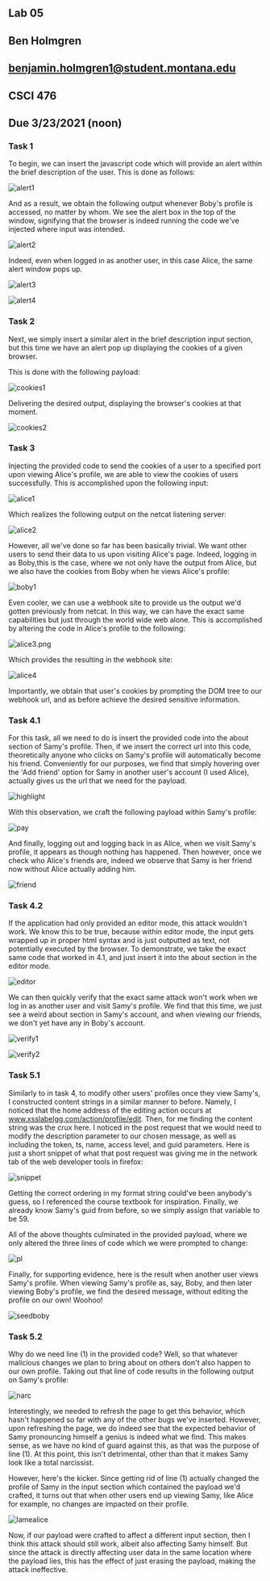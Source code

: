 ## Lab 05
## Ben Holmgren
## benjamin.holmgren1@student.montana.edu
## CSCI 476
## Due 3/23/2021 (noon)

### Task 1

To begin, we can insert the javascript code which will provide an alert within
the brief description of the user. This is done as follows:

![alert1](alert1.png)

And as a result, we obtain the following output whenever Boby's profile
is accessed, no matter by whom. We see the alert box in the top of the
window, signifying that the browser is indeed running the code we've injected
where input was intended.

![alert2](alert2.png)

Indeed, even when logged in as another user, in this case Alice, the same
alert window pops up.

![alert3](alert3.png)

![alert4](alert4.png)

### Task 2

Next, we simply insert a similar alert in the brief description input section,
but this time we have an alert pop up displaying the cookies of a given browser.

This is done with the following payload:

![cookies1](cookies1.png)

Delivering the desired output, displaying the browser's cookies at that moment.

![cookies2](cookies2.png)

### Task 3

Injecting the provided code to send the cookies of a user to a specified port
upon viewing Alice's profile, we are able to view the cookies of users
successfully. This is accomplished upon the following input:

![alice1](alice1.png)

Which realizes the following output on the netcat listening server:

![alice2](alice2.png)

However, all we've done so far has been basically trivial. We want other users
to send their data to us upon visiting Alice's page. Indeed, logging in as Boby,this is the case, where we not only have the output from Alice, but we also
have the cookies from Boby when he views Alice's profile:

![boby1](boby1.png)

Even cooler, we can use a webhook site to provide us the output we'd gotten
previously from netcat. In this way, we can have the exact same capabilities
but just through the world wide web alone. This is accomplished by altering
the code in Alice's profile to the following:

![alice3.png](alice3.png)

Which provides the resulting in the webhook site:

![alice4](alice4.png)

Importantly, we obtain that user's cookies by prompting the DOM tree
to our webhook url, and as before achieve the desired sensitive information.

### Task 4.1

For this task, all we need to do is insert the provided code into the
about section of Samy's profile. Then, if we insert the correct url into this
code, theoretically anyone who clicks on Samy's profile will automatically
become his friend. Conveniently for our purposes, we find that simply hovering
over the 'Add friend' option for Samy in another user's account (I used Alice),
actually gives us the url that we need for the payload.

![highlight](high.png)

With this observation, we craft the following payload within Samy's profile:

![pay](pay.png)

And finally, logging out and logging back in as Alice, when we visit Samy's
profile, it appears as though nothing has happened. Then however, once we
check who Alice's friends are, indeed we observe that Samy is her friend now
without Alice actually adding him.

![friend](friend.png)

### Task 4.2

If the application had only provided an editor mode, this attack wouldn't work.
We know this to be true, because within editor mode, the input gets wrapped up
in proper html syntax and is just outputted as text, not potentially executed
by the browser. To demonstrate, we take the exact same code that worked in 4.1,
and just insert it into the about section in the editor mode.

![editor](editor.png)

We can then quickly verify that the exact same attack won't work when we log in
as another user and visit Samy's profile. We find that this time, we just see
a weird about section in Samy's account, and when viewing our friends, we don't
yet have any in Boby's account.

![verify1](verify1.png)

![verify2](verify2.png)

### Task 5.1

Similarly to in task 4, to modify other users' profiles once they view Samy's,
I constructed content strings in a similar manner to before. Namely, I noticed
that the home address of the editing action occurs at www.xsslabelgg.com/action/profile/edit.
Then, for me finding the content string was the crux here. I noticed in the post request that we
would need to modify the description parameter to our chosen message, as well as including
the token, ts, name, access level, and guid parameters. Here is just a short snippet of what that
post request was giving me in the network tab of the web developer tools in firefox:

![snippet](snip.png)

Getting the correct ordering in my format
string could've been anybody's guess, so I referenced the course textbook for inspiration.
Finally, we already know Samy's guid from before, so we simply assign that variable to be 59.

All of the above thoughts culminated in the provided payload, where we only altered the three
lines of code which we were prompted to change:

![pl](pl.png)

Finally, for supporting evidence, here is the result when another user views Samy's profile.
When viewing Samy's profile as, say, Boby, and then later viewing Boby's profile, we find
the desired message, without editing the profile on our own! Woohoo!

![seedboby](seedboby.png)

### Task 5.2

Why do we need line (1) in the provided code? Well, so that whatever malicious changes we plan to
bring about on others don't also
happen to our own profile. Taking out that line of code results in the following output on Samy's
profile:

![narc](narc.png)

Interestingly, we needed to refresh the page to get this behavior, which hasn't happened so far
with any of the other bugs we've inserted.
However, upon refreshing the page, we do indeed see that the expected behavior of Samy pronouncing
himself a genius is indeed what we find. This makes sense, as we have no kind of guard against this,
as that was the purpose of line (1). At this point, this isn't detrimental, other than that it makes
Samy look like a total narcissist.

However, here's the kicker. Since getting rid of line (1) actually changed the profile of Samy in the
input section which contained the payload we'd crafted, it turns out that when other users
end up viewing Samy, like Alice for example, no changes are impacted on their profile.

![lamealice](lamealice.png)

Now, if our payload were crafted to affect a different input section, then I think this attack should
still work, albeit also affecting Samy himself. But since the attack is directly affecting user data
in the same location where the payload lies, this has the effect of just erasing the payload, making
the attack ineffective.



